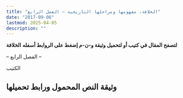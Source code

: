 ```yaml
---
title: "الخلافة، مفهومها ومراحلها التاريخية – الفصل الرابع"
date: "2017-09-06"
lastmod: 2025-04-05
description: ""
---
```

**لتصفح المقال في كتيب أو لتحميل وثيقة و-ن-م إضغط على الروابط أسفله** **الخلافة**

– الفصل الرابع –

الكتيب

## وثيقة النص المحمول ورابط تحميلها

###
